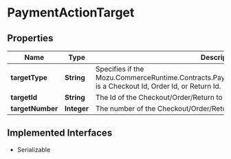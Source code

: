 

# PaymentActionTarget


## Properties

| Name | Type | Description | Notes |
|------------ | ------------- | ------------- | -------------|
|**targetType** | **String** | Specifies if the Mozu.CommerceRuntime.Contracts.Payments.PaymentActionTarget.TargetId is a Checkout Id, Order Id, or Return Id. |  [optional] |
|**targetId** | **String** | The Id of the Checkout/Order/Return to target. |  [optional] |
|**targetNumber** | **Integer** | The number of the Checkout/Order/Return to target. |  [optional] |


## Implemented Interfaces

* Serializable


